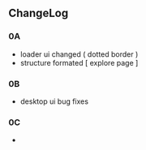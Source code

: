 ## ChangeLog
### 0A
- loader ui changed ( dotted border )
- structure formated [ explore page ]

### 0B
- desktop ui bug fixes 

### 0C 
- 